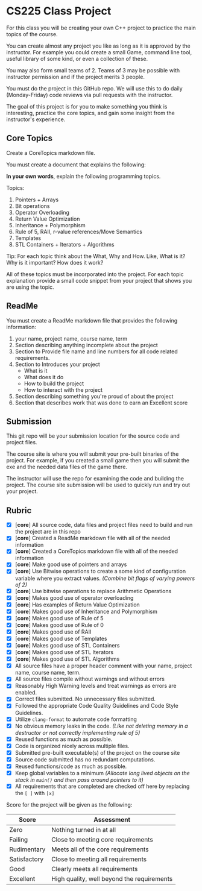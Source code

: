 # CS225 Class Project

For this class you will be creating your own C++ project to practice the main topics of the course.

You can create almost any project you like as long as it is approved by the instructor. For example you could create a small Game, command line tool, useful library of some kind, or even a collection of these.

You may also form small teams of 2. Teams of 3 may be possible with instructor permission and if the project merits 3 people.

You must do the project in this GitHub repo. We will use this to do daily (Monday-Friday) code reviews via pull requests with the instructor.

The goal of this project is for you to make something you think is interesting, practice the core topics, and gain some insight from the instructor's experience.

## Core Topics

Create a CoreTopics markdown file.

You must create a document that explains the following:

**In your own words**, explain the following programming topics. 

Topics:

1. Pointers + Arrays
2. Bit operations
3. Operator Overloading
4. Return Value Optimization
5. Inheritance + Polymorphism
6. Rule of 5, RAII, r-value references/Move Semantics
7. Templates
8. STL Containers + Iterators + Algorithms

Tip: For each topic think about the What, Why and How. Like, What is it? Why is it important? How does it work?

All of these topics must be incorporated into the project. For each topic explanation provide a small code snippet from your project that shows you are using the topic.

## ReadMe

You must create a ReadMe markdown file that provides the following information:

1. your name, project name, course name, term
2. Section describing anything incomplete about the project
5. Section to Provide file name and line numbers for all code related requirements.
4. Section to Introduces your project
    - What is it
    - What does it do
    - How to build the project
    - How to interact with the project
3. Section describing something you're proud of about the project
6. Section that describes work that was done to earn an Excellent score


## Submission

This git repo will be your submission location for the source code and project files.

The course site is where you will submit your pre-built binaries of the project. For example, if you created a small game then you will submit the exe and the needed data files of the game there.

The instructor will use the repo for examining the code and building the project. The course site submission will be used to quickly run and try out your project.

## Rubric

- [x] [**core**] All source code, data files and project files need to build and run the project are in this repo
- [x] [**core**] Created a ReadMe markdown file with all of the needed information
- [x] [**core**] Created a CoreTopics markdown file with all of the needed information
- [x] [**core**] Make good use of pointers and arrays
- [x] [**core**] Use Bitwise operations to create a some kind of configuration variable where you extract values. _(Combine bit flags of varying powers of 2)_
- [x] [**core**] Use bitwise operations to replace Arithmetic Operations
- [x] [**core**] Makes good use of operator overloading
- [x] [**core**] Has examples of Return Value Optimization
- [x] [**core**] Makes good use of Inheritance and Polymorphism
- [x] [**core**] Makes good use of Rule of 5
- [x] [**core**] Makes good use of Rule of 0
- [x] [**core**] Makes good use of RAII
- [x] [**core**] Makes good use of Templates
- [x] [**core**] Makes good use of STL Containers
- [x] [**core**] Makes good use of STL Iterators
- [x] [**core**] Makes good use of STL Algorithms
- [x] All source files have a proper header comment with your name, project name, course name, term.
- [x] All source files compile without warnings and without errors
- [x] Reasonably High Warning levels and treat warnings as errors are enabled.
- [x] Correct files submitted. No unnecessary files submitted.
- [x] Followed the appropriate Code Quality Guidelines and Code Style Guidelines.
- [x] Utilize `clang-format` to automate code formatting
- [x] No obvious memory leaks in the code. _(Like not deleting memory in a destructor or not correctly implementing rule of 5)_
- [x] Reused functions as much as possible.
- [x] Code is organized nicely across multiple files.
- [x] Submitted pre-built executable(s) of the project on the course site
- [x] Source code submitted has no redundant computations.
- [x] Reused functions/code as much as possible.
- [x] Keep global variables to a minimum _(Allocate long lived objects on the stack in `main()` and then pass around pointers to it)_
- [x] All requirements that are completed are checked off here by replacing the `[ ]` with `[x]`

Score for the project will be given as the following:

Score        | Assessment
------------ | ----------
Zero         | Nothing turned in at all
Failing      | Close to meeting core requirements
Rudimentary  | Meets all of the core requirements
Satisfactory | Close to meeting all requirements
Good         | Clearly meets all requirements 
Excellent    | High quality, well beyond the requirements
